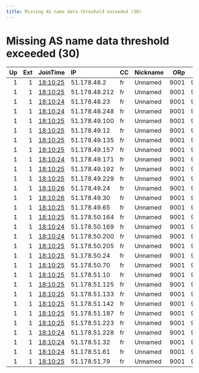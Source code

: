 ```yaml
---
title: Missing AS name data threshold exceeded (30)
---
```


# Missing AS name data threshold exceeded (30)

|   Up |   Ext | JoinTime                                                                                            | IP            | CC   | Nickname   |   ORp |   Dirp | Version   | Contact   | OS    |   eFamMembers |
|-----:|------:|:----------------------------------------------------------------------------------------------------|:--------------|:-----|:-----------|------:|-------:|:----------|:----------|:------|--------------:|
|    1 |     1 | [18:10:25](https://metrics.torproject.org/rs.html#details/51BEEFB6AAAE7A6448216D06481C9F73CB790FA1) | 51.178.48.2   | fr   | Unnamed    |  9001 |   9030 | 0.4.4.5   | None      | Linux |             1 |
|    1 |     1 | [18:10:25](https://metrics.torproject.org/rs.html#details/4C6030A267896BA4879812BF656F90995A8F3B2D) | 51.178.48.212 | fr   | Unnamed    |  9001 |   9030 | 0.4.4.5   | None      | Linux |             1 |
|    1 |     1 | [18:10:24](https://metrics.torproject.org/rs.html#details/F063247B78682F788A20E8B24244E9562CD45114) | 51.178.48.23  | fr   | Unnamed    |  9001 |   9030 | 0.4.4.5   | None      | Linux |             1 |
|    1 |     1 | [18:10:24](https://metrics.torproject.org/rs.html#details/FEC6F040BA939D6DEE83C7A601B47A074D9C2195) | 51.178.48.248 | fr   | Unnamed    |  9001 |   9030 | 0.4.4.5   | None      | Linux |             1 |
|    1 |     1 | [18:10:25](https://metrics.torproject.org/rs.html#details/375ECA9617BC9A156BB9480750ADFC0A754E2315) | 51.178.49.100 | fr   | Unnamed    |  9001 |   9030 | 0.4.4.5   | None      | Linux |             1 |
|    1 |     1 | [18:10:25](https://metrics.torproject.org/rs.html#details/67654638D80AB5BC4C0751DB0142A1219F431479) | 51.178.49.12  | fr   | Unnamed    |  9001 |   9030 | 0.4.4.5   | None      | Linux |             1 |
|    1 |     1 | [18:10:25](https://metrics.torproject.org/rs.html#details/8BAF3E3367F3A417653D48065207E5DCD2F51539) | 51.178.49.135 | fr   | Unnamed    |  9001 |   9030 | 0.4.4.5   | None      | Linux |             1 |
|    1 |     1 | [18:10:25](https://metrics.torproject.org/rs.html#details/372C01217CCFF1DA9EFA5F37C0E48F718DBF69C3) | 51.178.49.157 | fr   | Unnamed    |  9001 |   9030 | 0.4.4.5   | None      | Linux |             1 |
|    1 |     1 | [18:10:24](https://metrics.torproject.org/rs.html#details/2EE5444D5DE978D1CF023B7AAA513578813913BC) | 51.178.49.171 | fr   | Unnamed    |  9001 |   9030 | 0.4.4.5   | None      | Linux |             1 |
|    1 |     1 | [18:10:25](https://metrics.torproject.org/rs.html#details/ABE2C5B497572B1BEE155E671FE2B95F92E3A48A) | 51.178.49.192 | fr   | Unnamed    |  9001 |   9030 | 0.4.4.5   | None      | Linux |             1 |
|    1 |     1 | [18:10:25](https://metrics.torproject.org/rs.html#details/0275B592798FBD26FBEEE4CA517DE72DF852968A) | 51.178.49.229 | fr   | Unnamed    |  9001 |   9030 | 0.4.4.5   | None      | Linux |             1 |
|    1 |     1 | [18:10:26](https://metrics.torproject.org/rs.html#details/F44A989006829A415183EA3525F7E6F8EE11916D) | 51.178.49.24  | fr   | Unnamed    |  9001 |   9030 | 0.4.4.5   | None      | Linux |             1 |
|    1 |     1 | [18:10:26](https://metrics.torproject.org/rs.html#details/702BE67F57A6B7D679667211D49A3FB064D9AB83) | 51.178.49.30  | fr   | Unnamed    |  9001 |   9030 | 0.4.4.5   | None      | Linux |             1 |
|    1 |     1 | [18:10:25](https://metrics.torproject.org/rs.html#details/33D84129770842387C2E1FE1F409CB7F26551B06) | 51.178.49.65  | fr   | Unnamed    |  9001 |   9030 | 0.4.4.5   | None      | Linux |             1 |
|    1 |     1 | [18:10:25](https://metrics.torproject.org/rs.html#details/7DF30ACBFD98BC9E62C0D47FF9AF580B76959F7C) | 51.178.50.164 | fr   | Unnamed    |  9001 |   9030 | 0.4.4.5   | None      | Linux |             1 |
|    1 |     1 | [18:10:24](https://metrics.torproject.org/rs.html#details/13C7D5654D6AB4AC1F18AA863DDD691A57F155C9) | 51.178.50.169 | fr   | Unnamed    |  9001 |   9030 | 0.4.4.5   | None      | Linux |             1 |
|    1 |     1 | [18:10:24](https://metrics.torproject.org/rs.html#details/3447C16CEAC43B064784980C1C02C8BA06DBAF2A) | 51.178.50.200 | fr   | Unnamed    |  9001 |   9030 | 0.4.4.5   | None      | Linux |             1 |
|    1 |     1 | [18:10:25](https://metrics.torproject.org/rs.html#details/2C3981C7207292AE350B066499075E16F78D9790) | 51.178.50.205 | fr   | Unnamed    |  9001 |   9030 | 0.4.4.5   | None      | Linux |             1 |
|    1 |     1 | [18:10:25](https://metrics.torproject.org/rs.html#details/8EE37D0D7A68B8B46520E74EFD9683A131CFAB09) | 51.178.50.24  | fr   | Unnamed    |  9001 |   9030 | 0.4.4.5   | None      | Linux |             1 |
|    1 |     1 | [18:10:25](https://metrics.torproject.org/rs.html#details/195E5739CA9F7A55015EAEA38FA6FED0FF61872D) | 51.178.50.70  | fr   | Unnamed    |  9001 |   9030 | 0.4.4.5   | None      | Linux |             1 |
|    1 |     1 | [18:10:25](https://metrics.torproject.org/rs.html#details/6896094CA78F1C1FEC9BB6A3363A7F26AFFD7CFB) | 51.178.51.10  | fr   | Unnamed    |  9001 |   9030 | 0.4.4.5   | None      | Linux |             1 |
|    1 |     1 | [18:10:25](https://metrics.torproject.org/rs.html#details/320256064DE89ADA4062ED80608C5953D2320695) | 51.178.51.125 | fr   | Unnamed    |  9001 |   9030 | 0.4.4.5   | None      | Linux |             1 |
|    1 |     1 | [18:10:25](https://metrics.torproject.org/rs.html#details/4C581514B6BC32E4D36C2198D18A202A1C0E293C) | 51.178.51.133 | fr   | Unnamed    |  9001 |   9030 | 0.4.4.5   | None      | Linux |             1 |
|    1 |     1 | [18:10:25](https://metrics.torproject.org/rs.html#details/6E5C15DBD96F9DB323F8772A226CC001F0042092) | 51.178.51.142 | fr   | Unnamed    |  9001 |   9030 | 0.4.4.5   | None      | Linux |             1 |
|    1 |     1 | [18:10:25](https://metrics.torproject.org/rs.html#details/0FA68306837A5A76CFE2457A0B5AFDC011DE73B9) | 51.178.51.187 | fr   | Unnamed    |  9001 |   9030 | 0.4.4.5   | None      | Linux |             1 |
|    1 |     1 | [18:10:25](https://metrics.torproject.org/rs.html#details/E7BAEB92139A705763607ECE49A5E90184A2B093) | 51.178.51.223 | fr   | Unnamed    |  9001 |   9030 | 0.4.4.5   | None      | Linux |             1 |
|    1 |     1 | [18:10:24](https://metrics.torproject.org/rs.html#details/A1FBF2221EF5C0D66B5BBED52669B92A32854143) | 51.178.51.228 | fr   | Unnamed    |  9001 |   9030 | 0.4.4.5   | None      | Linux |             1 |
|    1 |     1 | [18:10:24](https://metrics.torproject.org/rs.html#details/25E9CF3E2ED65D701575509A0B4A279DB15D4607) | 51.178.51.32  | fr   | Unnamed    |  9001 |   9030 | 0.4.4.5   | None      | Linux |             1 |
|    1 |     1 | [18:10:24](https://metrics.torproject.org/rs.html#details/6FEAE3EC7E238967D1EE093A626BB9E350E3F4C9) | 51.178.51.61  | fr   | Unnamed    |  9001 |   9030 | 0.4.4.5   | None      | Linux |             1 |
|    1 |     1 | [18:10:25](https://metrics.torproject.org/rs.html#details/19CC562D4383CE19A0548C965A87DD281BDFD3C6) | 51.178.51.79  | fr   | Unnamed    |  9001 |   9030 | 0.4.4.5   | None      | Linux |             1 |
